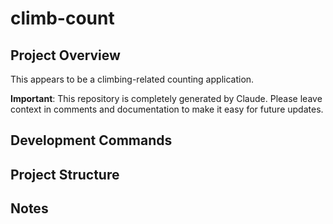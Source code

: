 # climb-count

## Project Overview
This appears to be a climbing-related counting application.

**Important**: This repository is completely generated by Claude. Please leave context in comments and documentation to make it easy for future updates.

## Development Commands
<!-- Add your common development commands here, e.g.:
- npm run dev
- npm run build
- npm run test
- npm run lint
-->

## Project Structure
<!-- Document key directories and files as you learn about the project -->

## Notes
<!-- Add any important project-specific information -->